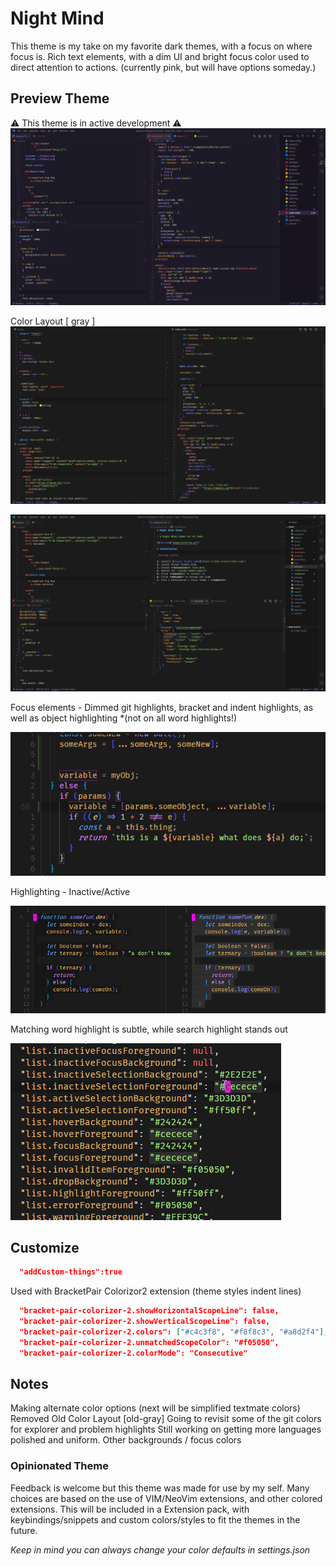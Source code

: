 # Night Mind

This theme is my take on my favorite dark themes, with a focus on where focus is. Rich text elements, with a dim UI and bright focus color used to direct attention to actions. (currently pink, but will have options someday.)

## Preview Theme

⚠ This theme is in active development ⚠
[![](https://raw.githubusercontent.com/b1m1nd/night-mind-theme/develop/images/screen-purple-main.png)](https://raw.githubusercontent.com/b1m1nd/night-mind-theme/develop/images/screen-purple-main.png)

Color Layout [ gray ]
[![](https://raw.githubusercontent.com/b1m1nd/night-mind-theme/develop/images/screen-alt-main.png)](https://raw.githubusercontent.com/b1m1nd/night-mind-theme/develop/images/screen-alt-main.png)

[![](https://raw.githubusercontent.com/b1m1nd/night-mind-theme/develop/images/screen-main.png)](https://raw.githubusercontent.com/b1m1nd/night-mind-theme/develop/images/screen-main.png)

Focus elements - Dimmed git highlights, bracket and indent highlights, as well as object highlighting \*(not on all word highlights!)

[![](https://raw.githubusercontent.com/b1m1nd/night-mind-theme/develop/images/screen-editor-focus2.png)](https://raw.githubusercontent.com/b1m1nd/night-mind-theme/develop/images/screen-editor-focus2.png)

Highlighting - Inactive/Active

[![](https://raw.githubusercontent.com/b1m1nd/night-mind-theme/develop/images/screen-selection2.png)](https://raw.githubusercontent.com/b1m1nd/night-mind-theme/develop/images/screen-selection2.png)

Matching word highlight is subtle, while search highlight stands out

[![](https://raw.githubusercontent.com/b1m1nd/night-mind-theme/develop/images/screen-highlight.gif)](https://raw.githubusercontent.com/b1m1nd/night-mind-theme/develop/images/screen-highlight.gif)

## Customize

```json
  "addCustom-things":true
```

Used with BracketPair Colorizor2 extension (theme styles indent lines)

```json
  "bracket-pair-colorizer-2.showHorizontalScopeLine": false,
  "bracket-pair-colorizer-2.showVerticalScopeLine": false,
  "bracket-pair-colorizer-2.colors": ["#c4c3f8", "#f8f8c3", "#a8d2f4"],
  "bracket-pair-colorizer-2.unmatchedScopeColor": "#f05050",
  "bracket-pair-colorizer-2.colorMode": "Consecutive"
```

## Notes

Making alternate color options (next will be simplified textmate colors)
Removed Old Color Layout [old-gray]
Going to revisit some of the git colors for explorer and problem highlights
Still working on getting more languages polished and uniform.
Other backgrounds / focus colors

### Opinionated Theme

Feedback is welcome but this theme was made for use by my self. Many choices are based on the use of VIM/NeoVim extensions, and other colored extensions. This will be included in a Extension pack, with keybindings/snippets and custom colors/styles to fit the themes in the future.

_Keep in mind you can always change your color defaults in settings.json_
